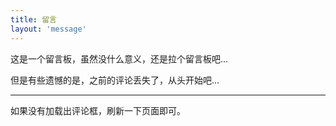 ```yaml
---
title: 留言
layout: 'message'
---
```

这是一个留言板，虽然没什么意义，还是拉个留言板吧...

但是有些遗憾的是，之前的评论丢失了，从头开始吧...

---

如果没有加载出评论框，刷新一下页面即可。